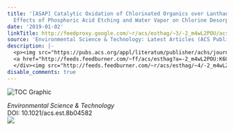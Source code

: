 ```yaml
---
title: '[ASAP] Catalytic Oxidation of Chlorinated Organics over Lanthanide Perovskites:
  Effects of Phosphoric Acid Etching and Water Vapor on Chlorine Desorption Behavior'
date: '2019-01-02'
linkTitle: http://feedproxy.google.com/~r/acs/esthag/~3/-2_m4wL2POU/acs.est.8b04582
source: 'Environmental Science & Technology: Latest Articles (ACS Publications)'
description: |-
  <p><img src="https://pubs.acs.org/appl/literatum/publisher/achs/journals/content/esthag/0/esthag.ahead-of-print/acs.est.8b04582/20190102/images/medium/es-2018-04582y_0011.gif" alt="TOC Graphic"/></p><div><cite>Environmental Science & Technology</cite></div><div>DOI: 10.1021/acs.est.8b04582</div><div class="feedflare">
  <a href="http://feeds.feedburner.com/~ff/acs/esthag?a=-2_m4wL2POU:K6Uu2KqsygE:yIl2AUoC8zA"><img src="http://feeds.feedburner.com/~ff/acs/esthag?d=yIl2AUoC8zA" border="0"></img></a>
  </div><img src="http://feeds.feedburner.com/~r/acs/esthag/~4/-2_m4wL2POU" height="1" width="1" ...
disable_comments: true
---
```

<p><img src="https://pubs.acs.org/appl/literatum/publisher/achs/journals/content/esthag/0/esthag.ahead-of-print/acs.est.8b04582/20190102/images/medium/es-2018-04582y_0011.gif" alt="TOC Graphic"/></p><div><cite>Environmental Science & Technology</cite></div><div>DOI: 10.1021/acs.est.8b04582</div><div class="feedflare">
<a href="http://feeds.feedburner.com/~ff/acs/esthag?a=-2_m4wL2POU:K6Uu2KqsygE:yIl2AUoC8zA"><img src="http://feeds.feedburner.com/~ff/acs/esthag?d=yIl2AUoC8zA" border="0"></img></a>
</div><img src="http://feeds.feedburner.com/~r/acs/esthag/~4/-2_m4wL2POU" height="1" width="1" ...